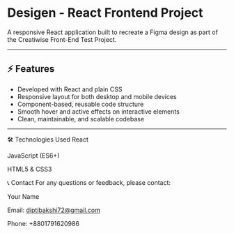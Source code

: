 # Desigen - React Frontend Project

A responsive React application built to recreate a Figma design as part of the Creatiwise Front-End Test Project.

---

## ⚡ Features

- Developed with React and plain CSS  
- Responsive layout for both desktop and mobile devices  
- Component-based, reusable code structure  
- Smooth hover and active effects on interactive elements  
- Clean, maintainable, and scalable codebase  

---

🛠️ Technologies Used
React

JavaScript (ES6+)

HTML5 & CSS3


📞 Contact
For any questions or feedback, please contact:

Your Name

Email: diptibakshi72@gmail.com

Phone: +8801791620986
